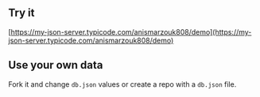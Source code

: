 ## Try it

[https://my-json-server.typicode.com/anismarzouk808/demo](https://my-json-server.typicode.com/anismarzouk808/demo)

## Use your own data

Fork it and change `db.json` values or create a repo with a `db.json` file.
